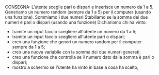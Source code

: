 CONSEGNA: L’utente sceglie pari o dispari e inserisce un numero da 1 a 5. Generiamo un numero random (sempre da 1 a 5) per il computer (usando una funzione). Sommiamo i due numeri Stabiliamo se la somma dei due numeri è pari o dispari (usando una funzione) Dichiariamo chi ha vinto.

- tramite un input faccio scegliere all'utente un numero da 1 a 5;
- tramite un input faccio scegliere all'utente pari o dispari;
- creo una funzione che generi un numero random per il computer sempre da 1 a 5;
- creo una nuova variabile con la somma dei due numeri generati;
- creo una funzione che controlla se il numero dato dalla somma è pari o dispari;
- mostro a schermo se l'utente ha vinto in base a cosa ha scelto;